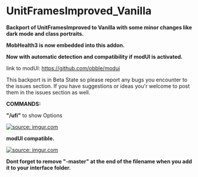 # UnitFramesImproved_Vanilla
<b>Backport of UnitFramesImproved to Vanilla with some minor changes like dark mode and class portraits.</b>

<b>MobHealth3 is now embedded into this addon.</b>

<b>Now with automatic detection and compatibility if modUI is activated.</b>

link to modUI: https://github.com/obble/modui

This backport is in Beta State so please report any bugs you encounter to the issues section.
If you have suggestions or ideas you'r welcome to post them in the issues section as well.

<b>COMMANDS: </b>

<b>"/ufi"</b> to show Options

<a href="http://imgur.com/xuOfMry"><img src="http://i.imgur.com/xuOfMry.png" title="source: imgur.com" /></a>

<b>modUI compatible.</b>

<a href="http://imgur.com/XPWg6IU"><img src="http://i.imgur.com/XPWg6IU.png" title="source: imgur.com" /></a>

<b>Dont forget to remove "-master" at the end of the filename when you add it to your interface folder.</b>

